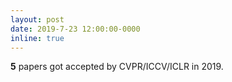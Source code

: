 ```yaml
---
layout: post
date: 2019-7-23 12:00:00-0000
inline: true
---
```


**5** papers got accepted by CVPR/ICCV/ICLR in 2019.
